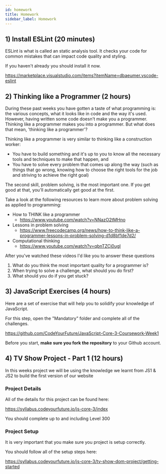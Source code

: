 ```yaml
---
id: homework
title: Homework
sidebar_label: Homework
---
```


## 1) Install ESLint (20 minutes)

ESLint is what is called an static analysis tool. It checks your code for common mistakes that can impact code quality and styling.

If you haven't already you should install it now.

https://marketplace.visualstudio.com/items?itemName=dbaeumer.vscode-eslint

## 2) Thinking like a Programmer (2 hours)

During these past weeks you have gotten a taste of what programming is: the various concepts, what it looks like in code and the way it's used. However, having written some code doesn't make you a programmer. Thinking like a programmer makes you into a programmer. But what does that mean, 'thinking like a programmer'?

Thinking like a programmer is very similar to thinking like a construction worker:

- You have to build something and it's up to you to know all the necessary tools and techniques to make that happen, and
- You have to solve every problem that comes up along the way (such as things that go wrong, knowing how to choose the right tools for the job and striving to achieve the right goal)

The second skill, problem solving, is the most important one. If you get good at that, you'll automatically get good at the first.

Take a look at the following resources to learn more about problem solving as applied to programming:

- How to THINK like a programmer
  - https://www.youtube.com/watch?v=NNazO2tMHno
- Lessons in problem solving
  - https://www.freecodecamp.org/news/how-to-think-like-a-programmer-lessons-in-problem-solving-d1d8bf1de7d2/
- Computational thinking
  - https://www.youtube.com/watch?v=qbnTZCj0ugI

After you've watched these videos I'd like you to answer these questions

1. What do you think the most important quality for a programmer is?
2. When trying to solve a challenge, what should you do first?
3. What should you do if you get stuck?

## 3) JavaScript Exercises (4 hours)

Here are a set of exercise that will help you to solidify your knowledge of JavaScript.

For this step, open the "Mandatory" folder and complete all of the challenges.

https://github.com/CodeYourFuture/JavaScript-Core-3-Coursework-Week1

Before you start, **make sure you fork the repository** to your Github account.

## 4) TV Show Project - Part 1 (12 hours)

In this weeks project we will be using the knowledge we learnt from JS1 & JS2 to build the first version of our website

### Project Details

All of the details for this project can be found here:

https://syllabus.codeyourfuture.io/js-core-3/index

You should complete up to and including Level 300

### Project Setup

It is very important that you make sure you project is setup correctly.

You should follow all of the setup steps here:

https://syllabus.codeyourfuture.io/js-core-3/tv-show-dom-project/getting-started
